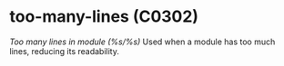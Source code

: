 # too-many-lines (C0302)

*Too many lines in module (%s/%s)* Used when a module has too much
lines, reducing its readability.
